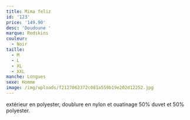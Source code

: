 ```yaml
---
title: Mima feliz
id: '123'
price: '149.90'
desc: 'Doudoune '
marque: Redskins
couleur:
  - Noir
taille:
  - M
  - L
  - XL
  - XXL
manche: Longues
sexe: Homme
image: /img/uploads/f2127062372c081a559b19e202d12252.jpg
---
```

extérieur en polyester, doublure en nylon et ouatinage 50% duvet et 50% polyester.
